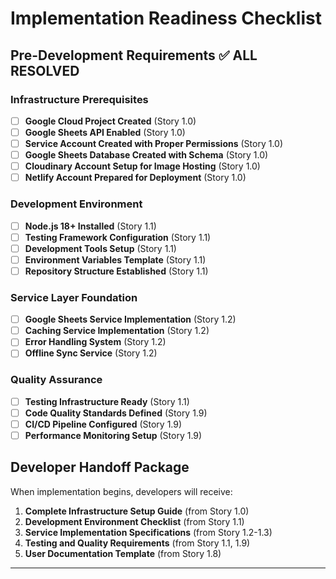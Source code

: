 # Implementation Readiness Checklist

## Pre-Development Requirements ✅ ALL RESOLVED

### Infrastructure Prerequisites

- [ ] **Google Cloud Project Created** (Story 1.0)
- [ ] **Google Sheets API Enabled** (Story 1.0)
- [ ] **Service Account Created with Proper Permissions** (Story 1.0)
- [ ] **Google Sheets Database Created with Schema** (Story 1.0)
- [ ] **Cloudinary Account Setup for Image Hosting** (Story 1.0)
- [ ] **Netlify Account Prepared for Deployment** (Story 1.0)

### Development Environment

- [ ] **Node.js 18+ Installed** (Story 1.1)
- [ ] **Testing Framework Configuration** (Story 1.1)
- [ ] **Development Tools Setup** (Story 1.1)
- [ ] **Environment Variables Template** (Story 1.1)
- [ ] **Repository Structure Established** (Story 1.1)

### Service Layer Foundation

- [ ] **Google Sheets Service Implementation** (Story 1.2)
- [ ] **Caching Service Implementation** (Story 1.2)
- [ ] **Error Handling System** (Story 1.2)
- [ ] **Offline Sync Service** (Story 1.2)

### Quality Assurance

- [ ] **Testing Infrastructure Ready** (Story 1.1)
- [ ] **Code Quality Standards Defined** (Story 1.9)
- [ ] **CI/CD Pipeline Configured** (Story 1.9)
- [ ] **Performance Monitoring Setup** (Story 1.9)

## Developer Handoff Package

When implementation begins, developers will receive:

1. **Complete Infrastructure Setup Guide** (from Story 1.0)
2. **Development Environment Checklist** (from Story 1.1)
3. **Service Implementation Specifications** (from Story 1.2-1.3)
4. **Testing and Quality Requirements** (from Story 1.1, 1.9)
5. **User Documentation Template** (from Story 1.8)

---
